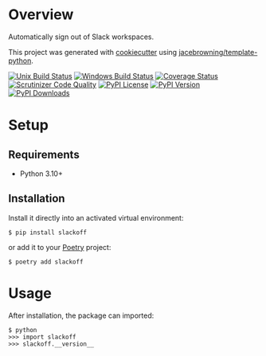# Overview

Automatically sign out of Slack workspaces.

This project was generated with [cookiecutter](https://github.com/audreyr/cookiecutter) using [jacebrowning/template-python](https://github.com/jacebrowning/template-python).

[![Unix Build Status](https://img.shields.io/travis/com/jacebrowning/slackoff.svg?label=unix)](https://travis-ci.com/jacebrowning/slackoff)
[![Windows Build Status](https://img.shields.io/appveyor/ci/jacebrowning/slackoff.svg?label=windows)](https://ci.appveyor.com/project/jacebrowning/slackoff)
[![Coverage Status](https://img.shields.io/codecov/c/gh/jacebrowning/slackoff)](https://codecov.io/gh/jacebrowning/slackoff)
[![Scrutinizer Code Quality](https://img.shields.io/scrutinizer/g/jacebrowning/slackoff.svg)](https://scrutinizer-ci.com/g/jacebrowning/slackoff)
[![PyPI License](https://img.shields.io/pypi/l/slackoff.svg)](https://pypi.org/project/slackoff)
[![PyPI Version](https://img.shields.io/pypi/v/slackoff.svg)](https://pypi.org/project/slackoff)
[![PyPI Downloads](https://img.shields.io/pypi/dm/slackoff.svg?color=orange)](https://pypistats.org/packages/slackoff)

# Setup

## Requirements

* Python 3.10+

## Installation

Install it directly into an activated virtual environment:

```text
$ pip install slackoff
```

or add it to your [Poetry](https://poetry.eustace.io/) project:

```text
$ poetry add slackoff
```

# Usage

After installation, the package can imported:

```text
$ python
>>> import slackoff
>>> slackoff.__version__
```
